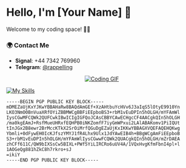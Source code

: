 # Hello, I'm [Your Name] 🚀

Welcome to my coding space! 👨‍💻

### 🌍 Contact Me

- **Signal**: +44 7342 769960
- **Telegram**: [@rappelling](https://t.me/rappelling)

<div align="center">
  <a href="https://github.com/valtiare">
    <img src="https://i.giphy.com/media/FcqKy4Kj7XOK0hCW4g/giphy.webp" alt="Coding GIF" />
  </a>
</div>

[![My Skills](https://skillicons.dev/icons?i=linux,kotlin,c,cs,cpp)](https://skillicons.dev)

```plaintext
-----BEGIN PGP PUBLIC KEY BLOCK-----
mDMEZaUjKxYJKwYBBAHaRw8BAQdAmGEf+XzAHtbuYcHVv6J3aIqS5lOtyE9910Yn
LKO3NmO0BnVuaXRfOYiZBBMWCgBBFiEEpboBS3+rbM1vEuDPIn5hOLGH/mYFAmWl
IysCGwMFCQWk2QUFCwkIBwICIgIGFQoJCAsCBBYCAwECHgcCF4AACgkQIn5hOLGH
/ma0kgEAmJ+RsfMueUHRxfEQHPB0iNKZomfF7iyGmWPxui2LAlABAKomv1PiIQUt
tInJGx2B8ewr2BrMccKTkX2SrOiMrfQGuDgEZaUjKxIKKwYBBAGXVQEFAQEHQKwg
Ybmli+0dFywEH0IcKJfszYMYJ1fR4Lhx9Ulx1JdYAwEIB4h+BBgWCgAmFiEEpboB
S3+rbM1vEuDPIn5hOLGH/mYFAmWlIysCGwwFCQWk2QUACgkQIn5hOLGH/mZrDAEA
zhCFf611C/QW9bIXSsCw5BIXL+PWf5YiLIRCRo6uUV4A/1VQxHvgKfmFbnI4pl+l
1AOGeQg881hZkC8h7rkro+sJ
=ikiY
-----END PGP PUBLIC KEY BLOCK-----

